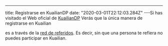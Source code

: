 ---

title: Registrarse en KuailianDP
date: "2020-03-01T22:12:03.284Z"
---Si has visitado el Web oficial de [KuailianDP](https://kuailiandp.com/) Verás que la única manera de registrarse en Kuailian

es a través de la [red de referidos](https://kuailiandp.com/). Es decir, sin que una persona te refiera no puedes participar en Kuailian.
